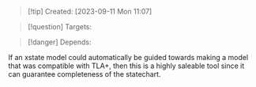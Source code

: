 
>[!tip] Created: [2023-09-11 Mon 11:07]

>[!question] Targets: 

>[!danger] Depends: 

If an xstate model could automatically be guided towards making a model that was compatible with TLA+, then this is a highly saleable tool since it can guarantee completeness of the statechart.